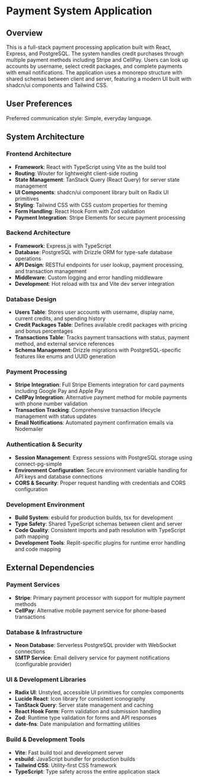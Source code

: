 # Payment System Application

## Overview

This is a full-stack payment processing application built with React, Express, and PostgreSQL. The system handles credit purchases through multiple payment methods including Stripe and CellPay. Users can look up accounts by username, select credit packages, and complete payments with email notifications. The application uses a monorepo structure with shared schemas between client and server, featuring a modern UI built with shadcn/ui components and Tailwind CSS.

## User Preferences

Preferred communication style: Simple, everyday language.

## System Architecture

### Frontend Architecture
- **Framework**: React with TypeScript using Vite as the build tool
- **Routing**: Wouter for lightweight client-side routing
- **State Management**: TanStack Query (React Query) for server state management
- **UI Components**: shadcn/ui component library built on Radix UI primitives
- **Styling**: Tailwind CSS with CSS custom properties for theming
- **Form Handling**: React Hook Form with Zod validation
- **Payment Integration**: Stripe Elements for secure payment processing

### Backend Architecture
- **Framework**: Express.js with TypeScript
- **Database**: PostgreSQL with Drizzle ORM for type-safe database operations
- **API Design**: RESTful endpoints for user lookup, payment processing, and transaction management
- **Middleware**: Custom logging and error handling middleware
- **Development**: Hot reload with tsx and Vite dev server integration

### Database Design
- **Users Table**: Stores user accounts with username, display name, current credits, and spending history
- **Credit Packages Table**: Defines available credit packages with pricing and bonus percentages
- **Transactions Table**: Tracks payment transactions with status, payment method, and external service references
- **Schema Management**: Drizzle migrations with PostgreSQL-specific features like enums and UUID generation

### Payment Processing
- **Stripe Integration**: Full Stripe Elements integration for card payments including Google Pay and Apple Pay
- **CellPay Integration**: Alternative payment method for mobile payments with phone number validation
- **Transaction Tracking**: Comprehensive transaction lifecycle management with status updates
- **Email Notifications**: Automated payment confirmation emails via Nodemailer

### Authentication & Security
- **Session Management**: Express sessions with PostgreSQL storage using connect-pg-simple
- **Environment Configuration**: Secure environment variable handling for API keys and database connections
- **CORS & Security**: Proper request handling with credentials and CORS configuration

### Development Environment
- **Build System**: esbuild for production builds, tsx for development
- **Type Safety**: Shared TypeScript schemas between client and server
- **Code Quality**: Consistent imports and path resolution with TypeScript path mapping
- **Development Tools**: Replit-specific plugins for runtime error handling and code mapping

## External Dependencies

### Payment Services
- **Stripe**: Primary payment processor with support for multiple payment methods
- **CellPay**: Alternative mobile payment service for phone-based transactions

### Database & Infrastructure
- **Neon Database**: Serverless PostgreSQL provider with WebSocket connections
- **SMTP Service**: Email delivery service for payment notifications (configurable provider)

### UI & Development Libraries
- **Radix UI**: Unstyled, accessible UI primitives for complex components
- **Lucide React**: Icon library for consistent iconography
- **TanStack Query**: Server state management and caching
- **React Hook Form**: Form validation and submission handling
- **Zod**: Runtime type validation for forms and API responses
- **date-fns**: Date manipulation and formatting utilities

### Build & Development Tools
- **Vite**: Fast build tool and development server
- **esbuild**: JavaScript bundler for production builds
- **Tailwind CSS**: Utility-first CSS framework
- **TypeScript**: Type safety across the entire application stack